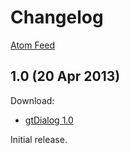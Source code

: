 # Changelog

[Atom Feed][]

[Atom Feed]: feed

## 1.0 (20 Apr 2013)

Download:

* [gtDialog 1.0][]

Initial release.

[gtDialog 1.0]: download/gtdialog_1.0.zip
